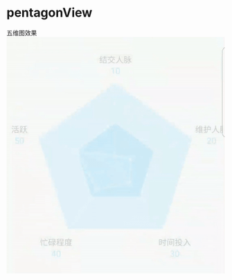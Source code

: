 # pentagonView
五维图效果
![五维图](https://raw.githubusercontent.com/qiurunxing/multidimensionalView/master/effect_picture.gif)